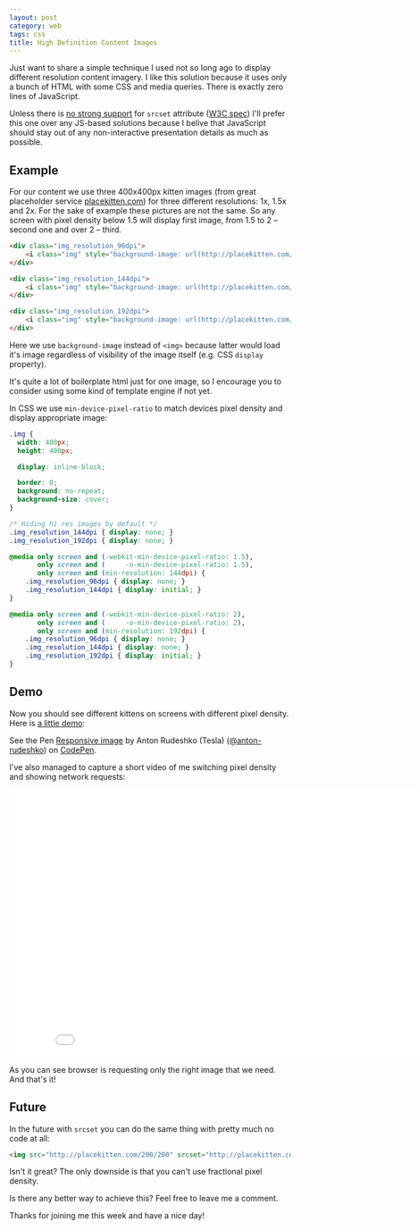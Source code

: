 ```yaml
---
layout: post
category: web
tags: css
title: High Definition Content Images
---
```


Just want to share a simple technique I used not so long ago to display different resolution content imagery. I like this solution because it uses only a bunch of HTML with some CSS and media queries. There is exactly zero lines of JavaScript.

Unless there is [no strong support](http://caniuse.com/#search=srcset) for `srcset` attribute ([W3C spec](http://www.w3.org/html/wg/drafts/srcset/w3c-srcset/)) I'll prefer this one over any JS-based solutions because I belive that JavaScript should stay out of any non-interactive presentation details as much as possible.

## Example
For our content we use three 400x400px kitten images (from great placeholder service [placekitten.com](http://placekitten.com/)) for three different resolutions: 1x, 1.5x and 2x. For the sake of example these pictures are not the same. So any screen with pixel density below 1.5 will display first image, from 1.5 to 2 – second one and over 2 – third.

```html
<div class="img_resolution_96dpi">
    <i class="img" style="background-image: url(http://placekitten.com/400/400)"></i>
</div>

<div class="img_resolution_144dpi">
    <i class="img" style="background-image: url(http://placekitten.com/600/600)"></i>
</div>

<div class="img_resolution_192dpi">
    <i class="img" style="background-image: url(http://placekitten.com/800/800)"></i>
</div>
```

Here we use `background-image` instead of `<img>` because latter would load it's image regardless of visibility of the image itself (e.g. CSS `display` property).

It's quite a lot of boilerplate html just for one image, so I encourage you to consider using some kind of template engine if not yet.

In CSS we use `min-device-pixel-ratio` to match devices pixel density and display appropriate image:

```css
.img {
  width: 400px;
  height: 400px;

  display: inline-block;

  border: 0;
  background: no-repeat;
  background-size: cover;
}

/* Hiding hi res images by default */
.img_resolution_144dpi { display: none; }
.img_resolution_192dpi { display: none; }

@media only screen and (-webkit-min-device-pixel-ratio: 1.5),
       only screen and (     -o-min-device-pixel-ratio: 1.5),
       only screen and (min-resolution: 144dpi) {
    .img_resolution_96dpi { display: none; }
    .img_resolution_144dpi { display: initial; }
}

@media only screen and (-webkit-min-device-pixel-ratio: 2),
       only screen and (     -o-min-device-pixel-ratio: 2),
       only screen and (min-resolution: 192dpi) {
    .img_resolution_96dpi { display: none; }
    .img_resolution_144dpi { display: none; }
    .img_resolution_192dpi { display: initial; }
}
```

## Demo
Now you should see different kittens on screens with different pixel density. Here is [a little demo](http://cdpn.io/xsjnf):

<p data-height="587" data-theme-id="0" data-slug-hash="xsjnf" data-default-tab="result" class='codepen'>See the Pen <a href='http://codepen.io/anton-rudeshko/pen/xsjnf/'>Responsive image</a> by Anton Rudeshko (Tesla) (<a href='http://codepen.io/anton-rudeshko'>@anton-rudeshko</a>) on <a href='http://codepen.io'>CodePen</a>.</p>
<script async src="//codepen.io/assets/embed/ei.js"></script>

I've also managed to capture a short video of me switching pixel density and showing network requests:

<div class="post__container">
  <div class="post__placeholder_16x9"></div>
  <iframe width="853" height="480" src="//www.youtube.com/embed/-1AcnFgXzJM?rel=0" frameborder="0" allowfullscreen></iframe>
</div>

As you can see browser is requesting only the right image that we need. And that's it!

## Future
In the future with `srcset` you can do the same thing with pretty much no code at all:

```html
<img src="http://placekitten.com/200/200" srcset="http://placekitten.com/400/400 2x" />
```

Isn't it great? The only downside is that you can't use fractional pixel density.

Is there any better way to achieve this? Feel free to leave me a comment.

Thanks for joining me this week and have a nice day!
